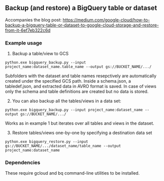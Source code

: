 ## Backup (and restore) a BigQuery table or dataset

Accompanies the blog post:
https://medium.com/google-cloud/how-to-backup-a-bigquery-table-or-dataset-to-google-cloud-storage-and-restore-from-it-6ef7eb322c6d

### Example usage

1. Backup a table/view to GCS
```
python.exe bigquery_backup.py --input project_name:dataset_name.table_name --output gs://BUCKET_NAME/.../
```
Subfolders with the dataset and table names resepctively are automatically created under the specified GCS path. Inside a schema.json, a tabledef.json, and extracted data in AVRO format is saved. In case of views only the schema and table definitions are created but no data is stored.


2. You can also backup all the tables/views in a data set:
```
python.exe bigquery_backup.py --input project_name:dataset_name --output gs://BUCKET_NAME/.../
```
Works as in example 1 but iterates over all tables and views in the dataset.

3. Restore tables/views one-by-one by specifying a destination data set
```
python.exe bigquery_restore.py --input gs://BUCKET_NAME/.../dataset_name/table_name --output project_name:dataset_name
```


### Dependencies
These require gcloud and bq command-line utilities to be installed.